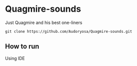 # Quagmire-sounds
Just Quagmire and his best one-liners

```
git clone https://github.com/Audoryosa/Quagmire-sounds.git
```

## How to run
Using IDE
